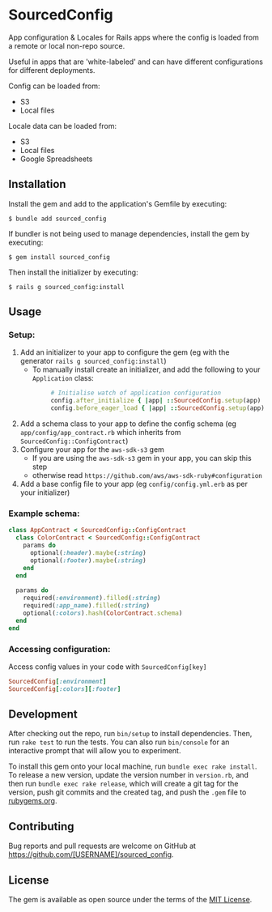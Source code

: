 # SourcedConfig

App configuration & Locales for Rails apps where the config is loaded from a remote or local non-repo source.

Useful in apps that are 'white-labeled' and can have different configurations for different deployments.

Config can be loaded from:
- S3
- Local files

Locale data can be loaded from:
- S3
- Local files
- Google Spreadsheets

## Installation

Install the gem and add to the application's Gemfile by executing:

    $ bundle add sourced_config

If bundler is not being used to manage dependencies, install the gem by executing:

    $ gem install sourced_config

Then install the initializer by executing:

    $ rails g sourced_config:install


## Usage


### Setup:

1. Add an initializer to your app to configure the gem (eg with the generator `rails g sourced_config:install`)
    - To manually install create an initializer, and add the following to your `Application` class:
      ```ruby
           # Initialise watch of application configuration
           config.after_initialize { |app| ::SourcedConfig.setup(app) }
           config.before_eager_load { |app| ::SourcedConfig.setup(app) }
      ```  
2. Add a schema class to your app to define the config schema (eg `app/config/app_contract.rb` which inherits from `SourcedConfig::ConfigContract`)
3. Configure your app for the `aws-sdk-s3` gem
    - If you are using the `aws-sdk-s3` gem in your app, you can skip this step
    - otherwise read `https://github.com/aws/aws-sdk-ruby#configuration`
4. Add a base config file to your app (eg `config/config.yml.erb` as per your initializer)

### Example schema:

```ruby
class AppContract < SourcedConfig::ConfigContract
  class ColorContract < SourcedConfig::ConfigContract 
    params do
      optional(:header).maybe(:string)
      optional(:footer).maybe(:string)
    end
  end
  
  params do
    required(:environment).filled(:string)
    required(:app_name).filled(:string)
    optional(:colors).hash(ColorContract.schema)
  end
end
```

### Accessing configuration:

Access config values in your code with `SourcedConfig[key]`

```ruby
SourcedConfig[:environment]
SourcedConfig[:colors][:footer]
```

## Development

After checking out the repo, run `bin/setup` to install dependencies. Then, run `rake test` to run the tests. You can also run `bin/console` for an interactive prompt that will allow you to experiment.

To install this gem onto your local machine, run `bundle exec rake install`. To release a new version, update the version number in `version.rb`, and then run `bundle exec rake release`, which will create a git tag for the version, push git commits and the created tag, and push the `.gem` file to [rubygems.org](https://rubygems.org).

## Contributing

Bug reports and pull requests are welcome on GitHub at https://github.com/[USERNAME]/sourced_config.

## License

The gem is available as open source under the terms of the [MIT License](https://opensource.org/licenses/MIT).
